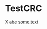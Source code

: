# TestCRC

X [~~abc~~](https://github.com/findmyway/TestCRC/edit/master/README.md) <ins>some text</ins>
